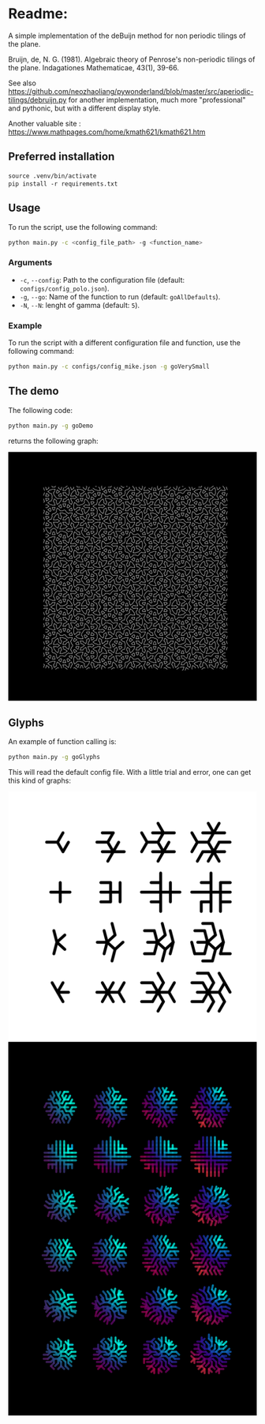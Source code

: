 # Readme:
A simple implementation of the deBuijn method for non periodic tilings of the plane.

Bruijn, de, N. G. (1981). Algebraic theory of Penrose's non-periodic tilings of the plane.
Indagationes Mathematicae, 43(1), 39-66.

See also
  https://github.com/neozhaoliang/pywonderland/blob/master/src/aperiodic-tilings/debruijn.py
  for another implementation, much more "professional" and pythonic,
  but with a different display style.

 Another valuable site : https://www.mathpages.com/home/kmath621/kmath621.htm


## Preferred installation 

```
source .venv/bin/activate
pip install -r requirements.txt
```


## Usage

To run the script, use the following command:

```sh
python main.py -c <config_file_path> -g <function_name>
```

### Arguments
- `-c`, `--config`: Path to the configuration file (default: `configs/config_polo.json`).
- `-g`, `--go`: Name of the function to run (default: `goAllDefaults`).
- `-N`, `--N`: lenght of gamma (default: `5`).

### Example

To run the script with a different configuration file and function, use the following command:

```sh
python main.py -c configs/config_mike.json -g goVerySmall
```

## The demo

The following code:
```sh
python main.py -g goDemo
``` 
returns the following graph:


![Example Glyph](images/go_demo.png)


## Glyphs

An example of function calling is:

```sh
python main.py -g goGlyphs
```

This will read the default config file. With a little trial and error, one can get this kind of graphs:


![Example Glyph](images/example_glyphs_2.png)
![Example Glyph](images/example_glyphs_1.png)